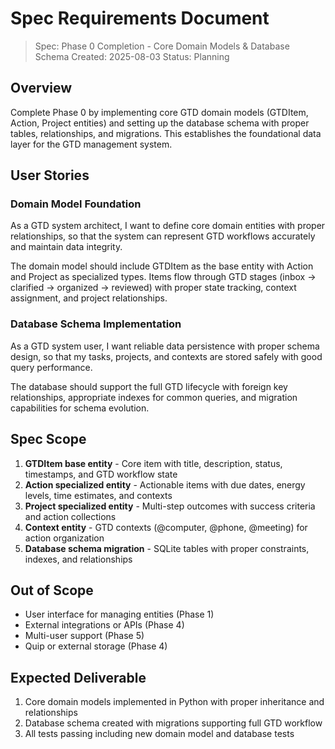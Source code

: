 # Spec Requirements Document

> Spec: Phase 0 Completion - Core Domain Models & Database Schema
> Created: 2025-08-03
> Status: Planning

## Overview

Complete Phase 0 by implementing core GTD domain models (GTDItem, Action, Project entities) and setting up the database schema with proper tables, relationships, and migrations. This establishes the foundational data layer for the GTD management system.

## User Stories

### Domain Model Foundation

As a GTD system architect, I want to define core domain entities with proper relationships, so that the system can represent GTD workflows accurately and maintain data integrity.

The domain model should include GTDItem as the base entity with Action and Project as specialized types. Items flow through GTD stages (inbox → clarified → organized → reviewed) with proper state tracking, context assignment, and project relationships.

### Database Schema Implementation

As a GTD system user, I want reliable data persistence with proper schema design, so that my tasks, projects, and contexts are stored safely with good query performance.

The database should support the full GTD lifecycle with foreign key relationships, appropriate indexes for common queries, and migration capabilities for schema evolution.

## Spec Scope

1. **GTDItem base entity** - Core item with title, description, status, timestamps, and GTD workflow state
2. **Action specialized entity** - Actionable items with due dates, energy levels, time estimates, and contexts
3. **Project specialized entity** - Multi-step outcomes with success criteria and action collections
4. **Context entity** - GTD contexts (@computer, @phone, @meeting) for action organization
5. **Database schema migration** - SQLite tables with proper constraints, indexes, and relationships

## Out of Scope

- User interface for managing entities (Phase 1)
- External integrations or APIs (Phase 4)
- Multi-user support (Phase 5)
- Quip or external storage (Phase 4)

## Expected Deliverable

1. Core domain models implemented in Python with proper inheritance and relationships
2. Database schema created with migrations supporting full GTD workflow
3. All tests passing including new domain model and database tests
